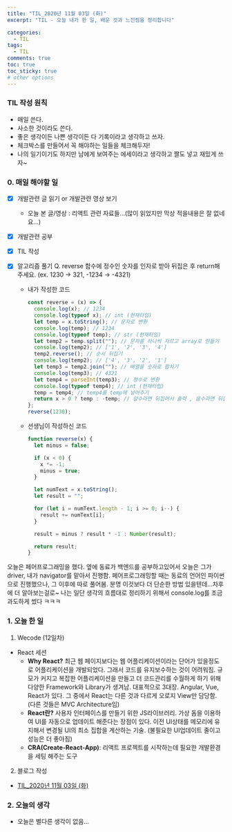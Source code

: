 ```yaml
---
title: "TIL_2020년 11월 03일 (화)"
excerpt: "TIL - 오늘 내가 한 일, 배운 것과 느낀점을 정리합니다"

categories:
  - TIL
tags:
  - TIL
comments: true
toc: true
toc_sticky: true
# other options
---
```


### TIL 작성 원칙

- 매일 쓴다.
- 사소한 것이라도 쓴다.
- 좋은 생각이든 나쁜 생각이든 다 기록이라고 생각하고 쓰자.
- 체크박스를 만들어서 꼭 해야하는 일들을 체크해두자!
- 나의 일기이기도 하지만 남에게 보여주는 에세이라고 생각하고 짤도 넣고 재밌게 쓰자~

### 0. 매일 해야할 일

- [x] 개발관련 글 읽기 or 개발관련 영상 보기
  
  - 오늘 본 글/영상 : 리액트 관련 자료들...(많이 읽었지만 막상 적을내용은 잘 없네요...)
- [x] 개발관련 공부
- [x] TIL 작성
- [x] 알고리즘 풀기
      Q. reverse 함수에 정수인 숫자를 인자로 받아 뒤집은 후 return해주세요. (ex. 1230 -> 321, -1234 -> -4321)

  - 내가 작성한 코드

    ```javascript
    const reverse = (x) => {
      console.log(x); // 1234
      console.log(typeof x); // int (현재타입)
      let temp = x.toString(); // 문자로 변환
      console.log(temp); // 1234
      console.log(typeof temp); // str (현재타입)
      let temp2 = temp.split(""); // 문자를 하나씩 자르고 array로 만들기
      console.log(temp2); // ['1', '2', '3', '4']
      temp2.reverse(); // 순서 뒤집기
      console.log(temp2); // ['4', '3', '2', '1']
      let temp3 = temp2.join(""); // 배열을 숫자로 합치기
      console.log(temp3); // 4321
      let temp4 = parseInt(temp3); // 정수로 변환
      console.log(typeof temp4); // int (현재타입)
      temp = temp4; // temp4를 temp에 넣어주기
      return x > 0 ? temp : -temp; // 양수라면 뒤집어서 출력 , 음수라면 뒤집어서 -로 더하기
    };
    reverse(1230);
    ```

  - 선생님이 작성하신 코드
    ```javascript
    function reverse(x) {
      let minus = false;

      if (x < 0) {
        x *= -1;
        minus = true;
      }

      let numText = x.toString();
      let result = "";

      for (let i = numText.length - 1; i >= 0; i--) {
        result += numText[i];
      }

      result = minus ? result * -1 : Number(result);

      return result;
    }
    ```

오늘은 페어프로그래밍을 했다. 옆에 동료가 백엔드를 공부하고있어서 오늘은 그가 driver, 내가 navigator를 맡아서 진행함.
페어프로그래밍할 때는 동료의 언어인 파이썬으로 진행했으나, 그 이후에 따로 풀어봄.
분명 이것보다 더 단순한 방법 있을텐데...차후에 더 알아보는걸로~
나는 일단 생각의 흐름대로 정리하기 위해서 console.log를 조금 과도하게 썼다 ㅋㅋㅋ

### 1. 오늘 한 일

1. Wecode (12일차)

- React 세션
  - **Why React?** 최근 웹 페이지보다는 웹 어플리케이션이라는 단어가 있을정도로 어플리케이션을 개발되었다. 그래서 코드를 유지보수하는 것이 어려워짐. 규모가 커지고 복잡한 어플리케이션을 만들고 더 코드관리를 수월하게 하기 위해 다양한 Framework와 Library가 생겨남. 대표적으로 3대장. Angular, Vue, React가 있다. 그 중에서 React는 다른 것과 다르게 오로지 View만 담당함. (다른 것들은 MVC Architecture임)
  - **React란?** 사용자 인터페이스를 만들기 위한 JS라이브러리. 가상 돔을 이용하여 UI를 자동으로 업데이트 해준다는 장점이 있다. 이전 UI상태를 메모리에 유지해서 변경될 UI의 최소 집합을 계산하는 기술. (불필요한 UI업데이트 줄이고 성능은 더 좋아짐)
  - **CRA(Create-React-App)**: 리액트 프로젝트를 시작하는데 필요한 개발환경을 세팅 해주는 도구

2. 블로그 작성

- [TIL_2020년 11월 03일 (화)](https://hocheoljang.github.io/til/TIL-2020%EB%85%8411%EC%9B%9403%EC%9D%BC)

### 2. 오늘의 생각

- 오늘은 별다른 생각이 없음...

